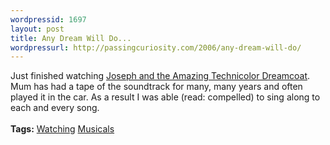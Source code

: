 ```yaml
--- 
wordpressid: 1697
layout: post
title: Any Dream Will Do...
wordpressurl: http://passingcuriosity.com/2006/any-dream-will-do/
---
```

Just finished watching <a class="title" href="http://imdb.com/title/tt0175790/">Joseph and the Amazing Technicolor Dreamcoat</a>. Mum has had a tape of the soundtrack for many, many years and often played it in the car. As a result I was able (read: compelled) to sing along to each and every song.<br /><br /><span class="tags"><strong>Tags:</strong> <a rel="tag" href="http://del.icio.us/thsutton/watching">Watching</a> <a rel="tag" href="http://del.icio.us/thsutton/musicals">Musicals</a></span>
